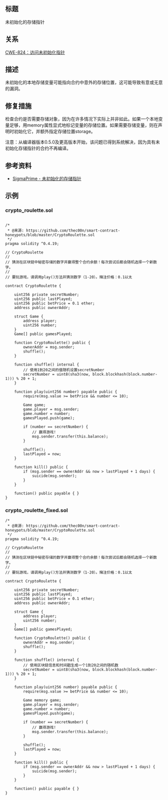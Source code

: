 ## 标题
未初始化的存储指针

## 关系
[CWE-824：访问未初始化指针](https://cwe.mitre.org/data/definitions/824.html)

## 描述
未初始化的本地存储变量可能指向合约中意外的存储位置，这可能导致有意或无意的漏洞。

## 修复措施
检查合约是否需要存储对象，因为在许多情况下实际上并非如此。如果一个本地变量足够，用memory属性显式地标记变量的存储位置。如果需要存储变量，则在声明时初始化它，并额外指定存储位置storage。

注意：从编译器版本0.5.0及更高版本开始，该问题已得到系统解决，因为具有未初始化存储指针的合约不再编译。

## 参考资料
* [SigmaPrime - 未初始化的存储指针](https://github.com/sigp/solidity-security-blog#unintialised-storage-pointers-1)
## 示例
### crypto_roulette.sol
``` solidity

/*
 * @来源: https://github.com/thec00n/smart-contract-honeypots/blob/master/CryptoRoulette.sol
 */
pragma solidity ^0.4.19;

// CryptoRoulette
//
// 猜测在区块链中秘密存储的数字并赢得整个合约余额！每次尝试后都会随机选择一个新数字。
//
// 要玩游戏，请调用play()方法并猜测数字（1-20）。赌注价格：0.1以太

contract CryptoRoulette {

    uint256 private secretNumber;
    uint256 public lastPlayed;
    uint256 public betPrice = 0.1 ether;
    address public ownerAddr;

    struct Game {
        address player;
        uint256 number;
    }
    Game[] public gamesPlayed;

    function CryptoRoulette() public {
        ownerAddr = msg.sender;
        shuffle();
    }

    function shuffle() internal {
        // 使用1到20之间的值随机设置secretNumber
        secretNumber = uint8(sha3(now, block.blockhash(block.number-1))) % 20 + 1;
    }

    function play(uint256 number) payable public {
        require(msg.value >= betPrice && number <= 10);

        Game game;
        game.player = msg.sender;
        game.number = number;
        gamesPlayed.push(game);

        if (number == secretNumber) {
            // 赢得游戏!
            msg.sender.transfer(this.balance);
        }

        shuffle();
        lastPlayed = now;
    }

    function kill() public {
        if (msg.sender == ownerAddr && now > lastPlayed + 1 days) {
            suicide(msg.sender);
        }
    }

    function() public payable { }
}
```
### crypto_roulette_fixed.sol
``` solidity
/*
 * @来源: https://github.com/thec00n/smart-contract-honeypots/blob/master/CryptoRoulette.sol
 */
pragma solidity ^0.4.19;

// CryptoRoulette
//
// 猜测在区块链中秘密存储的数字并赢得整个合约余额！每次尝试后都会随机选择一个新数字。
//
// 要玩游戏，请调用play()方法并猜测数字（1-20）。赌注价格：0.1以太

contract CryptoRoulette {

    uint256 private secretNumber;
    uint256 public lastPlayed;
    uint256 public betPrice = 0.1 ether;
    address public ownerAddr;

    struct Game {
        address player;
        uint256 number;
    }
    Game[] public gamesPlayed;

    function CryptoRoulette() public {
        ownerAddr = msg.sender;
        shuffle();
    }

    function shuffle() internal {
        // 使用区块链信息和时间戳生成一个1到20之间的随机数
        secretNumber = uint8(sha3(now, block.blockhash(block.number-1))) % 20 + 1;
    }

    function play(uint256 number) payable public {
        require(msg.value >= betPrice && number <= 10);

        Game memory game;
        game.player = msg.sender;
        game.number = number;
        gamesPlayed.push(game);

        if (number == secretNumber) {
            // 赢得游戏!
            msg.sender.transfer(this.balance);
        }

        shuffle();
        lastPlayed = now;
    }

    function kill() public {
        if (msg.sender == ownerAddr && now > lastPlayed + 1 days) {
            suicide(msg.sender);
        }
    }

    function() public payable { }
}
```
